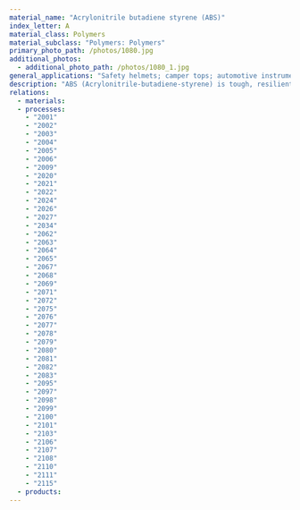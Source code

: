 ```yaml
---
material_name: "Acrylonitrile butadiene styrene (ABS)"
index_letter: A
material_class: Polymers
material_subclass: "Polymers: Polymers"
primary_photo_path: /photos/1080.jpg
additional_photos:
  - additional_photo_path: /photos/1080_1.jpg
general_applications: "Safety helmets; camper tops; automotive instrument panels and other interior components; pipe fittings; home-security devices and housings for small appliances; communications equipment; business machines; plumbing hardware; automobile grilles; wheel covers; mirror housings; refrigerator liners; luggage shells; tote trays; mower shrouds; boat hulls; large components for recreational vehicles; weather seals; glass beading; refrigerator breaker strips; conduit; pipe for drain-waste-vent (DWV) systems."
description: "ABS (Acrylonitrile-butadiene-styrene) is tough, resilient, and easily molded. It is usually opaque, although some grades can now be transparent, and it can be given vivid colors. ABS-PVC alloys are tougher than standard ABS and, in self-extinguishing grades, are used for the casings of power tools."
relations:
  - materials:
  - processes:
    - "2001"
    - "2002"
    - "2003"
    - "2004"
    - "2005"
    - "2006"
    - "2009"
    - "2020"
    - "2021"
    - "2022"
    - "2024"
    - "2026"
    - "2027"
    - "2034"
    - "2062"
    - "2063"
    - "2064"
    - "2065"
    - "2067"
    - "2068"
    - "2069"
    - "2071"
    - "2072"
    - "2075"
    - "2076"
    - "2077"
    - "2078"
    - "2079"
    - "2080"
    - "2081"
    - "2082"
    - "2083"
    - "2095"
    - "2097"
    - "2098"
    - "2099"
    - "2100"
    - "2101"
    - "2103"
    - "2106"
    - "2107"
    - "2108"
    - "2110"
    - "2111"
    - "2115"
  - products:
---
```

